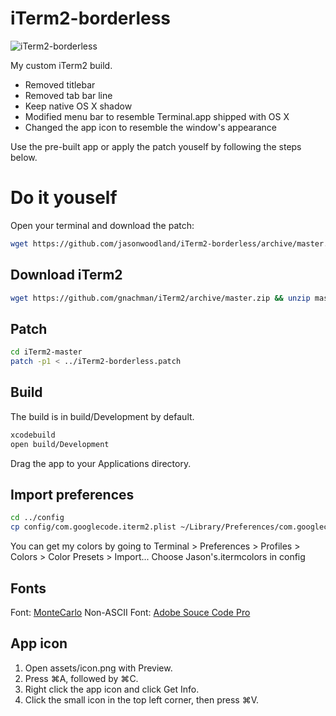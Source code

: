 # iTerm2-borderless

![iTerm2-borderless](https://github.com/jasonwoodland/iTerm2-borderless/blob/master/preview.png?raw=true)

My custom iTerm2 build.

* Removed titlebar
* Removed tab bar line
* Keep native OS X shadow
* Modified menu bar to resemble Terminal.app shipped with OS X
* Changed the app icon to resemble the window's appearance

Use the pre-built app or apply the patch youself by following the steps below.

# Do it youself

Open your terminal and download the patch:

```bash
wget https://github.com/jasonwoodland/iTerm2-borderless/archive/master.zip && cd iTerm2-borderless
```

## Download iTerm2

```bash
wget https://github.com/gnachman/iTerm2/archive/master.zip && unzip master.zip
```

## Patch

```bash
cd iTerm2-master
patch -p1 < ../iTerm2-borderless.patch
```

## Build

The build is in build/Development by default.

```bash
xcodebuild
open build/Development
```

Drag the app to your Applications directory.

## Import preferences

```bash
cd ../config
cp config/com.googlecode.iterm2.plist ~/Library/Preferences/com.googlecode.iterm2.plist
```

You can get my colors by going to Terminal > Preferences > Profiles > Colors > Color Presets > Import...
Choose Jason's.itermcolors in config

## Fonts

Font: [MonteCarlo](http://www.bok.net/MonteCarlo/)
Non-ASCII Font: [Adobe Souce Code Pro](https://github.com/adobe-fonts/source-code-pro)

## App icon

1. Open assets/icon.png with Preview.
2. Press ⌘A, followed by ⌘C.
1. Right click the app icon and click Get Info.
2. Click the small icon in the top left corner, then press ⌘V.
